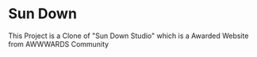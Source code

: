 # Sun Down

This Project is a Clone of "Sun Down Studio" which is a Awarded Website from AWWWARDS Community
